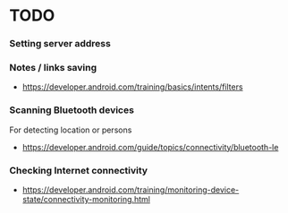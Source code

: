 # TODO

### Setting server address


### Notes / links saving

* https://developer.android.com/training/basics/intents/filters

### Scanning Bluetooth devices

For detecting location or persons

* https://developer.android.com/guide/topics/connectivity/bluetooth-le

### Checking Internet connectivity

* https://developer.android.com/training/monitoring-device-state/connectivity-monitoring.html
